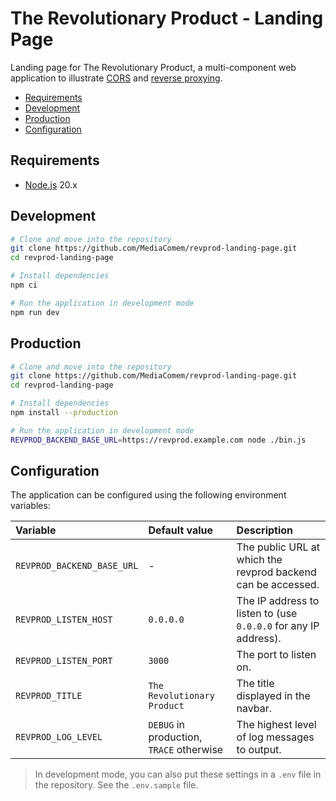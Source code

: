 # The Revolutionary Product - Landing Page

Landing page for The Revolutionary Product, a multi-component web application to
illustrate [CORS](https://en.wikipedia.org/wiki/Cross-origin_resource_sharing)
and [reverse proxying](https://en.wikipedia.org/wiki/Reverse_proxy).

<!-- START doctoc generated TOC please keep comment here to allow auto update -->
<!-- DON'T EDIT THIS SECTION, INSTEAD RE-RUN doctoc TO UPDATE -->
<!-- END doctoc generated TOC please keep comment here to allow auto update -->

- [Requirements](#requirements)
- [Development](#development)
- [Production](#production)
- [Configuration](#configuration)

<!-- END doctoc generated TOC please keep comment here to allow auto update -->

## Requirements

- [Node.js][node] 20.x

## Development

```bash
# Clone and move into the repository
git clone https://github.com/MediaComem/revprod-landing-page.git
cd revprod-landing-page

# Install dependencies
npm ci

# Run the application in development mode
npm run dev
```

## Production

```bash
# Clone and move into the repository
git clone https://github.com/MediaComem/revprod-landing-page.git
cd revprod-landing-page

# Install dependencies
npm install --production

# Run the application in development mode
REVPROD_BACKEND_BASE_URL=https://revprod.example.com node ./bin.js
```

## Configuration

The application can be configured using the following environment variables:

| Variable                   | Default value                            | Description                                                     |
| :------------------------- | :--------------------------------------- | :-------------------------------------------------------------- |
| `REVPROD_BACKEND_BASE_URL` | -                                        | The public URL at which the revprod backend can be accessed.    |
| `REVPROD_LISTEN_HOST`      | `0.0.0.0`                                | The IP address to listen to (use `0.0.0.0` for any IP address). |
| `REVPROD_LISTEN_PORT`      | `3000`                                   | The port to listen on.                                          |
| `REVPROD_TITLE`            | `The Revolutionary Product`              | The title displayed in the navbar.                              |
| `REVPROD_LOG_LEVEL`        | `DEBUG` in production, `TRACE` otherwise | The highest level of log messages to output.                    |

> In development mode, you can also put these settings in a `.env` file in the
> repository. See the `.env.sample` file.

[cors]: https://developer.mozilla.org/en-US/docs/Web/HTTP/CORS
[node]: https://nodejs.org
